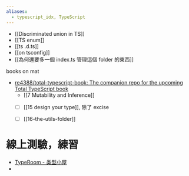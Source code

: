 ```yaml
---
aliases:
  - typescript_idx, TypeScript
---
```

- [[Discriminated union in TS]]
- [[TS enum]]
- [[ts .d.ts]]
- [[on tsconfig]]
- [[為何還要多一個 index.ts 管理這個 folder 的東西]]



books on mat
- [re4388/total-typescript-book: The companion repo for the upcoming Total TypeScript book](https://github.com/re4388/total-typescript-book/tree/main/book-content/chapters)
	- [[7 Mutability and Inference]]
	- [ ] [[15 design your type]], 除了 excise
	- [ ] [[16-the-utils-folder]]



# 線上測驗，練習
- [TypeRoom - 类型小屋](https://typeroom.cn/problems/all)
- 